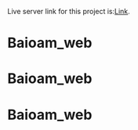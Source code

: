 Live server link for this project is:[Link](https://baoiam-web.github.io/Baioam_web/index.html).
# Baioam_web
# Baioam_web
# Baioam_web

